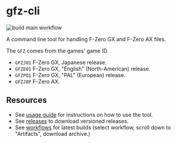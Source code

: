 # gfz-cli
![build main workflow](https://github.com/RaphaelTetreault/gfz-cli/blob/main/.github/workflows/dotnet.yml?branch=main)

A command line tool for handling F-Zero GX and F-Zero AX files.

The `GFZ` comes from the games' game ID.

* `GFZJ01` F-Zero GX, Japanese release.
* `GFZE01` F-Zero GX, "English" (North-American) release.
* `GFZP01` F-Zero GX, "PAL" (European) release.
* `GFZJ8P` F-Zero AX.

## Resources

- See [usage guide](./docs/usage-guide.md) for instructions on how to use the tool.
- See [releases](https://github.com/RaphaelTetreault/gfz-cli/releases) to download versioned releases.
- See [workflows](https://github.com/RaphaelTetreault/gfz-cli/actions) for latest builds (select workflow, scroll down to "Artifacts", download archive.)
